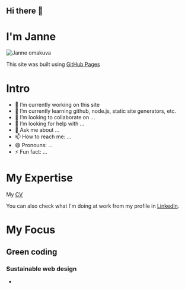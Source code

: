 ## Hi there 👋 
# I'm Janne

![Janne omakuva](https://github.com/JanneJii/jannejii.github.io/assets/32343145/5456f6d6-0c22-4abe-a246-dfde4b61bcfb)



This site was built using [GitHub Pages](https://pages.github.com/)


# Intro
- 🔭 I’m currently working on this site
- 🌱 I’m currently learning github, node.js, static site generators, etc.
- 👯 I’m looking to collaborate on ...
- 🤔 I’m looking for help with ...
- 💬 Ask me about ...
- 📫 How to reach me: ...
- 😄 Pronouns: ...
- ⚡ Fun fact: ...




# My Expertise

My [CV](https://drive.google.com/file/d/1kJrmgdDeuvjgrxCWN_7HmQsOXRIC4NYx/view?usp=sharing)

You can also check what I'm doing at work from my profile in [LinkedIn](https://www.linkedin.com/in/jannejaalinoja/). 

# My Focus

## Green coding
### Sustainable web design

- 

<!--
**JanneJii/JanneJii** is a ✨ _special_ ✨ repository because its `README.md` (this file) appears on your GitHub profile.

Here are some ideas to get you started:

- 🔭 I’m currently working on ...
- 🌱 I’m currently learning ...
- 👯 I’m looking to collaborate on ...
- 🤔 I’m looking for help with ...
- 💬 Ask me about ...
- 📫 How to reach me: ...
- 😄 Pronouns: ...
- ⚡ Fun fact: ...
-->
